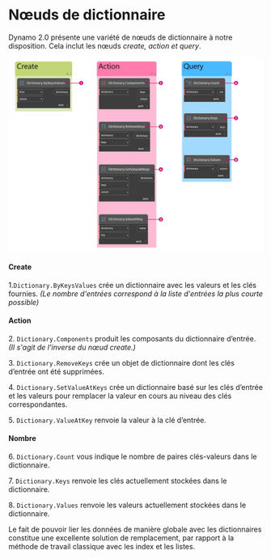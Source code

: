 # Nœuds de dictionnaire

Dynamo 2.0 présente une variété de nœuds de dictionnaire à notre disposition. Cela inclut les nœuds _create, action et query_.

![](<../images/5-5/2/dictionary nodes - nodes.jpg>)

#### Create

1.`Dictionary.ByKeysValues` crée un dictionnaire avec les valeurs et les clés fournies. _(Le nombre d'entrées correspond à la liste d'entrées la plus courte possible)_

#### Action

2\. `Dictionary.Components` produit les composants du dictionnaire d’entrée. _(Il s'agit de l'inverse du nœud create.)_

3\. `Dictionary.RemoveKeys` crée un objet de dictionnaire dont les clés d’entrée ont été supprimées.

4\. `Dictionary.SetValueAtKeys` crée un dictionnaire basé sur les clés d’entrée et les valeurs pour remplacer la valeur en cours au niveau des clés correspondantes.

5\. `Dictionary.ValueAtKey` renvoie la valeur à la clé d’entrée.

#### Nombre

6\. `Dictionary.Count` vous indique le nombre de paires clés-valeurs dans le dictionnaire.

7\. `Dictionary.Keys` renvoie les clés actuellement stockées dans le dictionnaire.

8\. `Dictionary.Values` renvoie les valeurs actuellement stockées dans le dictionnaire.

Le fait de pouvoir lier les données de manière globale avec les dictionnaires constitue une excellente solution de remplacement, par rapport à la méthode de travail classique avec les index et les listes.
